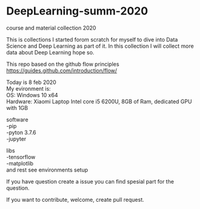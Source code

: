 # DeepLearning-summ-2020
course and material collection 2020

This is collections I started forom scratch for myself to dive into Data Science and Deep Learning as part of it. In this collection I will collect more data about Deep Learning hope so.

This repo based on the github flow principles https://guides.github.com/introduction/flow/

Today is 8 feb 2020  
My evironment is:  
OS: Windows 10 x64  
Hardware: Xiaomi Laptop Intel core i5 6200U, 8GB of Ram, dedicated GPU with 1GB  

software  
-pip  
-pyton 3.7.6  
-jupyter  

libs  
-tensorflow  
-matplotlib  
and rest see environments setup

If you have question create a issue you can find spesial part for the question.  

If you want to contribute, welcome, create pull request.

